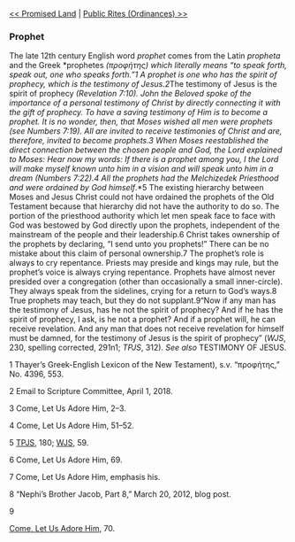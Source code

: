 [<< Promised Land](Promised%20Land.md)  |  [Public Rites (Ordinances) >>](Public%20Rites%20(Ordinances).md)

### Prophet
The late 12th century English word *prophet* comes from the Latin *propheta* and the Greek *prophetes *(προφήτης) which literally means “to speak forth, speak out, one who speaks forth.”1 A prophet is one who has the spirit of prophecy, which is the testimony of Jesus.2*The testimony of Jesus is the spirit of prophecy *(Revelation 7:10). John the Beloved spoke of the importance of a personal testimony of Christ by directly connecting it with the gift of prophecy. To have a saving testimony of Him is to become a prophet. It is no wonder, then, that Moses wished all men were prophets (*see* Numbers 7:19). All are invited to receive testimonies of Christ and are, therefore, invited to become prophets.3 When Moses reestablished the direct connection between the chosen people and God, the Lord explained to Moses: *Hear now my words: If there is a prophet among you, I the Lord will make myself known unto him in a vision and will speak unto him in a dream* (Numbers 7:22).4 All the prophets had the Melchizedek Priesthood and were ordained by God himself*.*5 The existing hierarchy between Moses and Jesus Christ could not have ordained the prophets of the Old Testament because that hierarchy did not have the authority to do so. The portion of the priesthood authority which let men speak face to face with God was bestowed by God directly upon the prophets, independent of the mainstream of the people and their leadership.6 Christ takes ownership of the prophets by declaring, “I send unto you prophets!” There can be no mistake about this claim of personal ownership.7 The prophet’s role is always to cry repentance. Priests may preside and kings may rule, but the prophet’s voice is always crying repentance. Prophets have almost never presided over a congregation (other than occasionally a small inner-circle). They always speak from the sidelines, crying for a return to God’s ways.8 True prophets may teach, but they do not supplant.9“Now if any man has the testimony of Jesus, has he not the spirit of prophecy? And if he has the spirit of prophecy, I ask, is he not a prophet? And if a prophet will, he can receive revelation. And any man that does not receive revelation for himself must be damned, for the testimony of Jesus is the spirit of prophecy” (*WJS*, 230, spelling corrected, 291n1; *TPJS*, 312). *See also* TESTIMONY OF JESUS.



1 Thayer’s Greek-English Lexicon of the New Testament), s.v. “προφήτης,” No. 4396, 553.


2 Email to Scripture Committee, April 1, 2018.


3 Come, Let Us Adore Him, 2–3.


4 Come, Let Us Adore Him, 51–52.


5
[TPJS](#), 180; [WJS](#), 59.


6 Come, Let Us Adore Him, 69.


7 Come, Let Us Adore Him, emphasis his.


8 “Nephi’s Brother Jacob, Part 8,” March 20, 2012, blog post.


9

[Come, Let Us Adore Him](#), 70.
